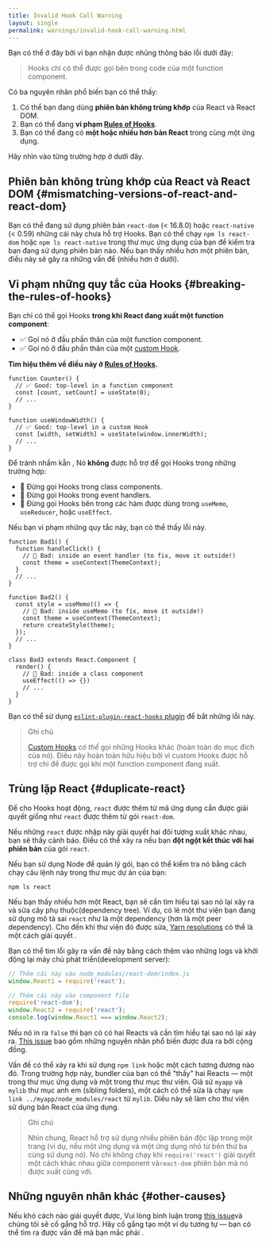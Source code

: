 ```yaml
---
title: Invalid Hook Call Warning
layout: single
permalink: warnings/invalid-hook-call-warning.html
---
```


 Bạn có thể ở đây bởi vì bạn nhận được nhũng thông báo lỗi dưới đây:

 > Hooks chỉ có thể được gọi bên trong code của một function component.

Có ba nguyên nhân phổ biến bạn có thể thấy:
1. Có thể bạn đang dùng **phiên bản không trùng khớp** của React và React DOM.
2. Bạn có thể đang **vi phạm [Rules of Hooks](/docs/hooks-rules.html)**.
3. Bạn có thể đang có **một hoặc nhiều hơn bản React** trong cùng một ứng dụng.

Hãy nhìn vào từng trường hợp ở dưới đây.

## Phiên bản không trùng khớp của React và React DOM {#mismatching-versions-of-react-and-react-dom}

Bạn có thể đang sử dụng phiên bản `react-dom` (< 16.8.0) hoặc `react-native` (< 0.59) những cái này chưa hỗ trợ Hooks. Bạn có thể chạy `npm ls react-dom` hoặc `npm ls react-native` trong thư mục ứng dụng của bạn để kiểm tra bạn đang sử dụng phiên bản nào. Nếu bạn thấy nhiều hơn một phiên bản, điều này sẽ gây ra những vấn đề (nhiều hơn ở dưới).

## Vi phạm những quy tắc của Hooks {#breaking-the-rules-of-hooks}

Bạn chỉ có thể gọi Hooks **trong khi React đang xuất một function component**:

* ✅ Gọi nó ở đầu phần thân của một function component.
* ✅ Gọi nó ở đầu phần thân của một [custom Hook](/docs/hooks-custom.html).

**Tìm hiệu thêm về điều này ở [Rules of Hooks](/docs/hooks-rules.html).**

```js{2-3,8-9}
function Counter() {
  // ✅ Good: top-level in a function component
  const [count, setCount] = useState(0);
  // ...
}

function useWindowWidth() {
  // ✅ Good: top-level in a custom Hook
  const [width, setWidth] = useState(window.innerWidth);
  // ...
}
```

Để tránh nhầm kẫn , Nó **không** được hỗ trợ để gọi Hooks trong những trường hợp:

* 🔴 Đừng gọi Hooks trong class components.
* 🔴 Đừng gọi Hooks trong event handlers.
* 🔴 Đừng gọi Hooks bên trong các hàm được dùng trong `useMemo`, `useReducer`, hoặc `useEffect`.

Nếu bạn vi phạm những quy tắc này, bạn có thể thấy lỗi này.

```js{3-4,11-12,20-21}
function Bad1() {
  function handleClick() {
    // 🔴 Bad: inside an event handler (to fix, move it outside!)
    const theme = useContext(ThemeContext);
  }
  // ...
}

function Bad2() {
  const style = useMemo(() => {
    // 🔴 Bad: inside useMemo (to fix, move it outside!)
    const theme = useContext(ThemeContext);
    return createStyle(theme);
  });
  // ...
}

class Bad3 extends React.Component {
  render() {
    // 🔴 Bad: inside a class component
    useEffect(() => {})
    // ...
  }
}
```

Bạn có thể sử dụng [`eslint-plugin-react-hooks` plugin](https://www.npmjs.com/package/eslint-plugin-react-hooks) để bắt những lỗi này.

>Ghi chú
>
>[Custom Hooks](/docs/hooks-custom.html) *có thể* gọi những Hooks khác (hoàn toàn do mục đích của nó). Điều này hoàn toàn hữu hiệu bởi vì custom Hooks được hỗ trợ chỉ để được gọi khi một function component đang xuất.


## Trùng lặp React {#duplicate-react}

Để cho Hooks hoạt động,  `react` được thêm từ mã ứng dụng cần được giải quyết giống như `react` được thêm từ gói `react-dom`.

Nếu những `react` được nhập này giải quyết hai đôi tượng xuất khác nhau, bạn sẽ thấy cảnh báo. Điều có thể xảy ra nếu bạn **đột ngột kết thúc với hai phiên bản** của gói `react`.

Nếu bạn sử dụng Node để quản lý gói, bạn có thể kiểm tra nó bằng cách chạy câu lệnh này trong thư mục dự án của bạn:

    npm ls react

Nếu bạn thấy nhiều hơn một React, bạn sẽ cần tìm hiểu tại sao nó lại xảy ra và sửa cây phụ thuộc(dependency tree). Ví dụ, có lẽ một thư viện bạn đang sử dụng mô tả sai `react` như là một dependency (hơn là một peer dependency). Cho đến khi thư viện đó được sửa, [Yarn resolutions](https://yarnpkg.com/lang/en/docs/selective-version-resolutions/) có thể là một cách giải quyết .

Bạn có thể tìm lỗi gây ra vấn đề này bằng cách thêm vào những logs và khởi động lại máy chủ phát triển(development server):

```js
// Thêm cái này vào node_modules/react-dom/index.js
window.React1 = require('react');

// Thêm cái này vào component file
require('react-dom');
window.React2 = require('react');
console.log(window.React1 === window.React2);
```

Nếu nó in ra `false` thì bạn có có hai  Reacts và cần tìm hiểu tại sao nó lại xảy ra. [This issue](https://github.com/facebook/react/issues/13991) bao gồm những nguyên nhân phổ biến được đưa ra bởi cộng đồng.

Vấn đề có thể xảy ra khi sử dụng `npm link` hoặc một cách tương đương nào đó. Trong trường hợp này, bundler của bạn có thể "thấy" hai Reacts — một trong thư mục ứng dụng và một trong thư mục thư viện. Giả sử `myapp` và `mylib` thư mục anh em (sibling folders), một cách có thể sửa là chạy  `npm link ../myapp/node_modules/react` từ `mylib`. Diều này sẽ làm cho thư viện sử dụng bản React của ứng dụng.

>Ghi chú
>
>Nhìn chung, React hỗ trợ sử dụng nhiều phiên bản độc lập trong một trang (ví dụ, nếu một ứng dụng và một ứng dụng nhỏ từ bên thứ ba cùng sử dụng nó). Nó chỉ không chạy khi `require('react')` giải quyết một cách khác nhau giữa component và`react-dom` phiên bản mà nó được xuất cùng với.

## Những nguyên nhân khác {#other-causes}

Nếu khó cách nào giải quyết được, Vui lòng bình luận trong [this issue](https://github.com/facebook/react/issues/13991)và chúng tôi sẽ cố gắng hỗ trợ. Hãy cố gắng tạo một ví dụ tương tự — bạn có thể tìm ra được vấn đề mà bạn mắc phải .
